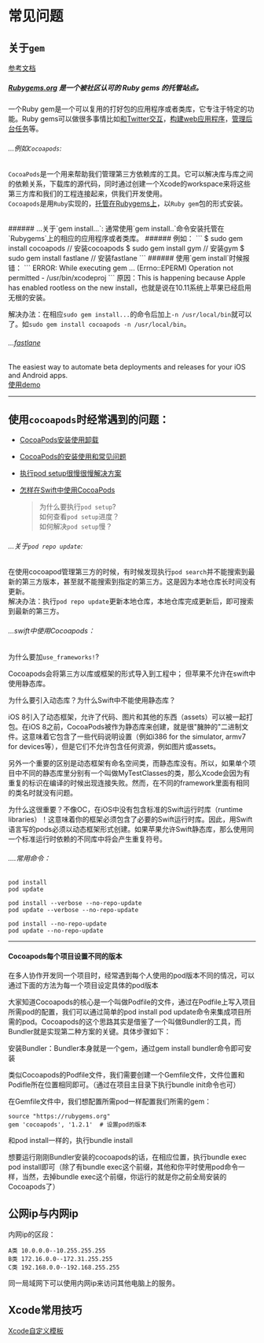 # 常见问题


## 关于`gem`
[参考文档](http://www.jianshu.com/p/2ccf4f09e0a8)
##### [Rubygems.org](https://rubygems.org/) 是一个被社区认可的 Ruby gems 的托管站点。
一个Ruby gem是一个可以复用的打好包的应用程序或者类库，它专注于特定的功能。Ruby gems可以做很多事情比如[和Twitter交互](https://github.com/sferik/twitter)，[构建web应用程序](https://github.com/rails/rails)，[管理后台任务](https://github.com/brandonhilkert/sucker_punch)等。 

###### ...例如`Cocoapods`:
`CocoaPods`是一个用来帮助我们管理第三方依赖库的工具。它可以解决库与库之间的依赖关系，下载库的源代码，同时通过创建一个Xcode的workspace来将这些第三方库和我们的工程连接起来，供我们开发使用。  
`Cocoapods`是用`Ruby`实现的，[托管在Rubygems上](https://rubygems.org/search?utf8=%E2%9C%93&query=cocoapods)，以`Ruby gem`包的形式安装。

<br /> 
###### ...关于`gem install...`:
通常使用`gem install..`命令安装托管在`Rubygems`上的相应的应用程序或者类库。  
###### 例如：
```
$ sudo gem install cocoapods // 安装cocoapods
$ sudo gem install gym // 安装gym
$ sudo gem install fastlane // 安装fastlane
```
###### 使用`gem install`时候报错：  
```
ERROR:  While executing gem ... (Errno::EPERM)  
Operation not permitted - /usr/bin/xcodeproj
```    
原因：This is happening because Apple has enabled rootless on the new install，也就是说在10.11系统上苹果已经启用无根的安装。

解决办法：在相应`sudo gem install...`的命令后加上`-n /usr/local/bin`就可以了。如`sudo gem install cocoapods -n /usr/local/bin`。


###### ...[fastlane](https://rubygems.org/gems/fastlane)
The easiest way to automate beta deployments and releases for your iOS and Android apps.  
[使用demo](http://www.jianshu.com/p/edcd8d9430f6)
***

## 使用`cocoapods`时经常遇到的问题：
* [CocoaPods安装使用卸载](http://www.jianshu.com/p/20c8fc24da99)
* [CocoaPods的安装使用和常见问题](http://www.jianshu.com/p/6e5c0f78200a)    
* [执行pod setup很慢很慢解决方案](http://www.jianshu.com/p/43a268ba8f47)   
* [怎样在Swift中使用CocoaPods](http://www.cocoachina.com/swift/20150629/12305.html)

	> 为什么要执行`pod setup`?  
	> 如何查看`pod setup`进度？  
	> 如何解决`pod setup`慢？

###### ...关于`pod repo update`:
在使用cocoapod管理第三方的时候，有时候发现执行`pod search`并不能搜索到最新的第三方版本，甚至就不能搜索到指定的第三方。这是因为本地仓库长时间没有更新。  
解决办法：执行`pod repo update`更新本地仓库，本地仓库完成更新后，即可搜索到最新的第三方。

###### ...swift中使用Cocoapods：
为什么要加`use_frameworks!`?  

Cocoapods会将第三方以库或框架的形式导入到工程中； 但苹果不允许在swift中使用静态库。

为什么要引入动态库？为什么Swift中不能使用静态库？

iOS 8引入了动态框架，允许了代码、图片和其他的东西（assets）可以被一起打包。在iOS 8之前，CocoaPods被作为静态库来创建，就是很"臃肿的"二进制文件。这意味着它包含了一些代码说明设置（例如i386 for the simulator, armv7 for devices等），但是它们不允许包含任何资源，例如图片或assets。

另外一个重要的区别是动态框架有命名空间类，而静态库没有。所以，如果单个项目中不同的静态库里分别有一个叫做MyTestClasses的类，那么Xcode会因为有重复的标识在编译的时候出现连接失败。然而，在不同的framework里面有相同的类名时就没有问题。

为什么这很重要？不像OC，在iOS中没有包含标准的Swift运行时库（runtime libraries）！这意味着你的框架必须包含了必要的Swift运行时库。因此，用Swift语言写的pods必须以动态框架形式创建。如果苹果允许Swift静态库，那么使用同一个标准运行时依赖的不同库中将会产生重复符号。

###### ....常用命令：
```
pod install  
pod update  

pod install --verbose --no-repo-update  
pod update --verbose --no-repo-update    

pod install --no-repo-update  
pod update --no-repo-update  
```
***

#### Cocoapods每个项目设置不同的版本
在多人协作开发同一个项目时，经常遇到每个人使用的pod版本不同的情况，可以通过下面的方法为每一个项目设定具体的pod版本

大家知道Cocoapods的核心是一个叫做Podfile的文件，通过在Podfile上写入项目所需pod的配置，我们可以通过简单的pod install pod update命令来集成项目所需的pod。Cocoapods的这个思路其实是借鉴了一个叫做Bundler的工具，而Bundler就是实现第二种方案的关键。具体步骤如下：

安装Bundler：Bundler本身就是一个gem，通过gem install bundler命令即可安装

类似Cocoapods的Podfile文件，我们需要创建一个Gemfile文件，文件位置和Podifle所在位置相同即可。（通过在项目主目录下执行bundle init命令也可）

在Gemfile文件中，我们想配置所需pod一样配置我们所需的gem：

```
source "https://rubygems.org"
gem 'cocoapods', '1.2.1'  # 设置pod的版本
```
和pod install一样的，执行bundle install

想要运行刚刚Bundler安装的cocoapods的话，在相应位置，执行bundle exec pod install即可（除了有bundle exec这个前缀，其他和你平时使用pod命令一样，当然，去掉bundle exec这个前缀，你运行的就是你之前全局安装的Cocoapods了）

## 公网ip与内网ip

内网ip的区段：

```
A类 10.0.0.0--10.255.255.255 
B类 172.16.0.0--172.31.255.255 
C类 192.168.0.0--192.168.255.255
```
同一局域网下可以使用内网ip来访问其他电脑上的服务。

## Xcode常用技巧
[Xcode自定义模板](http://www.jianshu.com/p/b938548cf3f2)  








